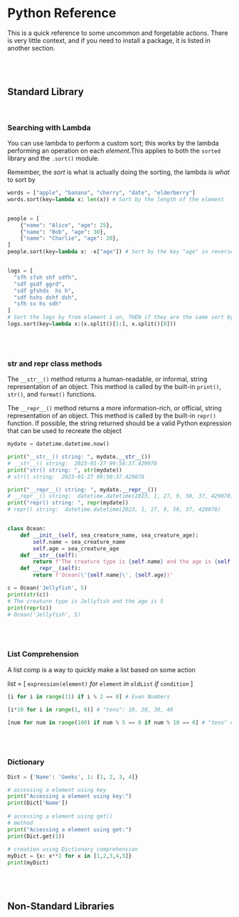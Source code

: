 # **Python Reference**

This is a quick reference to some uncommon and forgetable actions. There is very little context, and if you need to install a package, it is listed in another section.

<br>

<br>

## **Standard Library**

<br>

### **Searching with Lambda**

You can use lambda to perform a custom sort; this works by the lambda performing an operation on each _element_.This applies to both the `sorted` library and the `.sort()` module.

Remember, the _sort_ is what is actually doing the sorting, the lambda is _what_ to sort by

```python
words = ["apple", "banana", "cherry", "date", "elderberry"]
words.sort(key=lambda x: len(x)) # Sort by the length of the element


people = [
    {"name": "Alice", "age": 25},
    {"name": "Bob", "age": 30},
    {"name": "Charlie", "age": 20},
]
people.sort(key=lambda x: -x["age"]) # Sort by the key "age" in reverse


logs = [
  "sfh sfsh shf sdfh",
  "sdf gsdf ggrd",
  "sdf gfshds  hs h",
  "sdf hshs dshf dsh",
  "sfh ss hs sdh"
]
# Sort the logs by from element 1 on, THEN if they are the same sort by element 0
logs.sort(key=lambda x:(x.split()[1:], x.split()[0]))
```

<br>

<br>

### **__str__ and __repr__ class methods**

The `__str__()` method returns a human-readable, or informal, string representation of an object. This method is called by the built-in `print()`, `str()`, and `format()` functions.

The `__repr__()` method returns a more information-rich, or official, string representation of an object. This method is called by the built-in `repr()` function. If possible, the string returned should be a valid Python expression that can be used to recreate the object

```python
mydate = datetime.datetime.now()

print("__str__() string: ", mydate.__str__())
# __str__() string:  2023-01-27 09:50:37.429078
print("str() string: ", str(mydate))
# str() string:  2023-01-27 09:50:37.429078

print("__repr__() string: ", mydate.__repr__())
# __repr__() string:  datetime.datetime(2023, 1, 27, 9, 50, 37, 429078)
print("repr() string: ", repr(mydate))
# repr() string:  datetime.datetime(2023, 1, 27, 9, 50, 37, 429078)


class Ocean:
    def __init__(self, sea_creature_name, sea_creature_age):
        self.name = sea_creature_name
        self.age = sea_creature_age
    def __str__(self):
        return f'The creature type is {self.name} and the age is {self.age}'
    def __repr__(self):
        return f'Ocean(\'{self.name}\', {self.age})'

c = Ocean('Jellyfish', 5)
print(str(c))
# The creature type is Jellyfish and the age is 5
print(repr(c))
# Ocean('Jellyfish', 5)
```

<br>

<br>

### **List Comprehension**

A list comp is a way to quickly make a list based on some action

list = [ `expression(element)` _for_ `element` _in_ `oldList` _if_ `condition` ] 

```python
[i for i in range(11) if i % 2 == 0] # Even Numbers

[i*10 for i in range(1, 6)] # "tens": 10, 20, 30, 40

[num for num in range(100) if num % 5 == 0 if num % 10 == 0] # "tens" up to 100
```

<br>

<br>

### **Dictionary**

```python
Dict = {'Name': 'Geeks', 1: [1, 2, 3, 4]}

# accessing a element using key
print("Accessing a element using key:")
print(Dict['Name'])
 
# accessing a element using get()
# method
print("Accessing a element using get:")
print(Dict.get(1))
 
# creation using Dictionary comprehension
myDict = {x: x**2 for x in [1,2,3,4,5]}
print(myDict)
```

<br>

<br>

## **Non-Standard Libraries**
